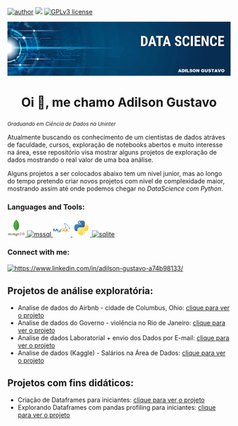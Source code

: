 [![author](https://img.shields.io/badge/author-Adilsong-red.svg)](https://www.linkedin.com/in/adilson-gustavo-marcondes-barreto-de-souza-a74b98133/) [![](https://img.shields.io/badge/python-3.7+-blue.svg)](https://www.python.org/downloads/release/python-365/) [![GPLv3 license](https://img.shields.io/badge/License-GPLv3-blue.svg)](http://perso.crans.org/besson/LICENSE.html)

<p align="center">
  <img src="bannergit.png" >
</p>

<h1 align="center">Oi 👋, me chamo Adilson Gustavo</h1>

<sub>*Graduando em Ciência de Dados na Uninter*</sub>

Atualmente buscando os conhecimento de um cientistas de dados atráves de faculdade, cursos, exploração de notebooks abertos e muito interesse na área, esse repositório visa mostrar alguns projetos de exploração de dados mostrando o real valor de uma boa análise.

Alguns projetos a ser colocados abaixo tem um nivel junior, mas ao longo do tempo pretendo criar novos projetos com nivel de complexidade maior, mostrando assim até onde podemos chegar no *DataScience com Python*.

<h3 align="left">Languages and Tools:</h3>
<p align="left"> <a href="https://www.mongodb.com/" target="_blank" rel="noreferrer"> <img src="https://raw.githubusercontent.com/devicons/devicon/master/icons/mongodb/mongodb-original-wordmark.svg" alt="mongodb" width="40" height="40"/> </a> <a href="https://www.microsoft.com/en-us/sql-server" target="_blank" rel="noreferrer"> <img src="https://www.svgrepo.com/show/303229/microsoft-sql-server-logo.svg" alt="mssql" width="40" height="40"/> </a> <a href="https://www.mysql.com/" target="_blank" rel="noreferrer"> <img src="https://raw.githubusercontent.com/devicons/devicon/master/icons/mysql/mysql-original-wordmark.svg" alt="mysql" width="40" height="40"/> </a> <a href="https://www.python.org" target="_blank" rel="noreferrer"> <img src="https://raw.githubusercontent.com/devicons/devicon/master/icons/python/python-original.svg" alt="python" width="40" height="40"/> </a> <a href="https://www.sqlite.org/" target="_blank" rel="noreferrer"> <img src="https://www.vectorlogo.zone/logos/sqlite/sqlite-icon.svg" alt="sqlite" width="40" height="40"/> </a> </p>

<h3 align="left">Connect with me:</h3>
<p align="left">
<a href="https://www.linkedin.com/in/adilson-gustavo-a74b98133/" target="blank"><img align="center" src="https://raw.githubusercontent.com/rahuldkjain/github-profile-readme-generator/master/src/images/icons/Social/linked-in-alt.svg" alt="https://www.linkedin.com/in/adilson-gustavo-a74b98133/" height="30" width="40" /></a>
</p>

## Projetos de análise exploratória:

* Analise de dados do Airbnb - cidade de Columbus, Ohio: [clique para ver o projeto](https://bit.ly/3dW6s5N)
* Analise de dados do Governo - violência no Rio de Janeiro: [clique para ver o projeto](https://bit.ly/2V9Qgqq)
* Analise de dados Laboratorial + envio dos Dados por E-mail: [clique para ver o projeto](https://bit.ly/3Ary6UH)
* Analise de dados (Kaggle) - Salários na Área de Dados: [clique para ver o projeto](https://github.com/adilsong3/DataScience_Academy/blob/master/Data_Science_Job_Salaries.ipynb)

## Projetos com fins didáticos:

* Criação de Dataframes para iniciantes: [clique para ver o projeto](https://bit.ly/2UQhxOe)
* Explorando Dataframes com pandas profiling para iniciantes: [clique para ver o projeto](https://bit.ly/2YdgdHk)
